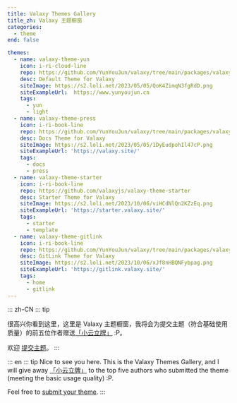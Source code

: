 ```yaml
---
title: Valaxy Themes Gallery
title_zh: Valaxy 主题橱窗
categories:
  - theme
end: false

themes:
  - name: valaxy-theme-yun
    icon: i-ri-cloud-line
    repo: https://github.com/YunYouJun/valaxy/tree/main/packages/valaxy-theme-yun
    desc: Default Theme for Valaxy
    siteImage: https://s2.loli.net/2023/05/05/QoK4ZimqN3fgRdD.png
    siteExampleUrl:  https://www.yunyoujun.cn
    tags:
      - yun
      - light
  - name: valaxy-theme-press
    icon: i-ri-book-line
    repo: https://github.com/YunYouJun/valaxy/tree/main/packages/valaxy-theme-press
    desc: Docs Theme for Valaxy
    siteImage: https://s2.loli.net/2023/05/05/1DyEudpohIl47cP.png
    siteExampleUrl: 'https://valaxy.site/'
    tags:
      - docs
      - press
  - name: valaxy-theme-starter
    icon: i-ri-book-line
    repo: https://github.com/valaxyjs/valaxy-theme-starter
    desc: Starter Theme for Valaxy
    siteImage: https://s2.loli.net/2023/10/06/viHCdNlQn2KZzEq.png
    siteExampleUrl: 'https://starter.valaxy.site/'
    tags:
      - starter
      - template
  - name: valaxy-theme-gitlink
    icon: i-ri-book-line
    repo: https://github.com/YunYouJun/valaxy/tree/main/packages/valaxy-theme-press
    desc: GitLink Theme for Valaxy
    siteImage: https://s2.loli.net/2023/10/06/xJf8nHBQNFybpag.png
    siteExampleUrl: 'https://gitlink.valaxy.site/'
    tags:
      - home
      - gitlink
---
```

::: zh-CN
::: tip

很高兴你看到这里，这里是 Valaxy 主题橱窗，我将会为提交主题（符合基础使用质量）的前五位作者赠送[「小云立牌」](https://twitter.com/YunYouJun/status/1633116052174299137) :P。

欢迎 [提交主题](https://github.com/YunYouJun/valaxy/blob/main/docs/pages/themes/gallery.md)。
:::

::: en
::: tip
Nice to see you here. This is the Valaxy Themes Gallery, and I will give away [「小云立牌」](https://twitter.com/YunYouJun/status/1633116052174299137) to the top five authors who submitted the theme (meeting the basic usage quality) :P.

Feel free to [submit your theme](https://github.com/YunYouJun/valaxy/blob/main/docs/pages/themes/gallery.md).
:::

<ThemeGallery :themes="$frontmatter.themes" />
<br />
